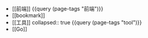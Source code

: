 - [[前端]]
   {{query (page-tags "前端")}}
- [[bookmark]]
- [[工具]]
  collapsed:: true
  {{query (page-tags "tool")}}
- [[Go]]